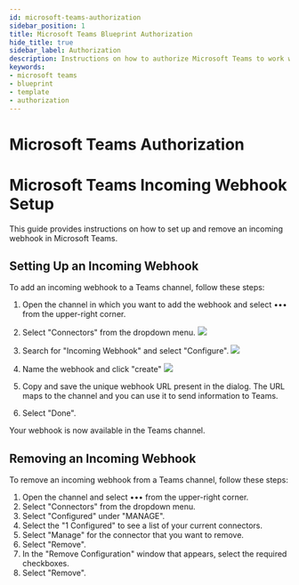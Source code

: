 ```yaml
---
id: microsoft-teams-authorization
sidebar_position: 1
title: Microsoft Teams Blueprint Authorization
hide_title: true
sidebar_label: Authorization
description: Instructions on how to authorize Microsoft Teams to work with Shipyard's low-code Microsoft Teams templates.
keywords:
- microsoft teams
- blueprint
- template
- authorization
---
```


# Microsoft Teams Authorization
# Microsoft Teams Incoming Webhook Setup

This guide provides instructions on how to set up and remove an incoming webhook in Microsoft Teams.

## Setting Up an Incoming Webhook

To add an incoming webhook to a Teams channel, follow these steps:

1. Open the channel in which you want to add the webhook and select ••• from the upper-right corner.

2. Select "Connectors" from the dropdown menu.
![](https://cdn.sanity.io/images/2xyydva6/production/750a2b32ae9b4def1722519870e02892049d9a9c-454x483.png?w=450)


3. Search for "Incoming Webhook" and select "Configure".
![](https://cdn.sanity.io/images/2xyydva6/production/624dd61fb083e9a019119e3da29dcf2f4ce1f9d9-694x788.png?w=450)

4. Name the webhook and click "create"
![](https://cdn.sanity.io/images/2xyydva6/production/03215787d19f0d55628f296270d4881e7e562433-693x779.png?w=450)

7. Copy and save the unique webhook URL present in the dialog. The URL maps to the channel and you can use it to send information to Teams.
8. Select "Done".

Your webhook is now available in the Teams channel.

## Removing an Incoming Webhook

To remove an incoming webhook from a Teams channel, follow these steps:

1. Open the channel and select ••• from the upper-right corner.
2. Select "Connectors" from the dropdown menu.
3. Select "Configured" under "MANAGE".
4. Select the "1 Configured" to see a list of your current connectors.
5. Select "Manage" for the connector that you want to remove.
6. Select "Remove".
7. In the "Remove Configuration" window that appears, select the required checkboxes.
8. Select "Remove".


